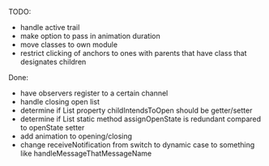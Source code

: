 TODO:
* handle active trail 
* make option to pass in animation duration
* move classes to own module
* restrict clicking of anchors to ones with parents that have class that designates children

Done:
* have observers register to a certain channel
* handle closing open list
* determine if List property childIntendsToOpen should be getter/setter
* determine if List static method assignOpenState is redundant compared to openState setter
* add animation to opening/closing
* change receiveNotification from switch to dynamic case to something like handleMessageThatMessageName
